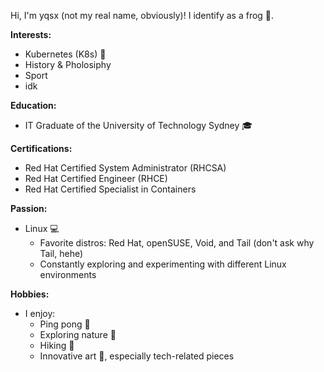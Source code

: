 Hi, I'm yqsx (not my real name, obviously)! I identify as a frog 🐸.

**Interests:**
- Kubernetes (K8s) 🚀
- History & Pholosiphy
- Sport
- idk

**Education:**
- IT Graduate of the University of Technology Sydney 🎓

**Certifications:**
- Red Hat Certified System Administrator (RHCSA)
- Red Hat Certified Engineer (RHCE)
- Red Hat Certified Specialist in Containers       

**Passion:**
- Linux 💻
  - Favorite distros: Red Hat, openSUSE, Void, and Tail (don't ask why Tail, hehe)
  - Constantly exploring and experimenting with different Linux environments

**Hobbies:**
- I enjoy:
  - Ping pong 🏓
  - Exploring nature 🌲
  - Hiking 🥾
  - Innovative art 🎨, especially tech-related pieces
    

